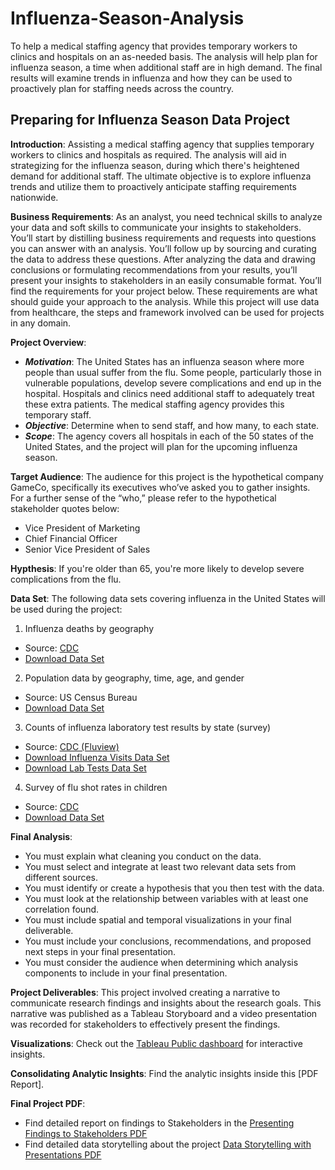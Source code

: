 # Influenza-Season-Analysis
To help a medical staffing agency that provides temporary workers to clinics and hospitals on an as-needed basis. The analysis will help plan for influenza season, a time when additional staff are in high demand. The final results will examine trends in influenza and how they can be used to proactively plan for staffing needs across the country.
## Preparing for Influenza Season Data Project

**Introduction**: Assisting a medical staffing agency that supplies temporary workers to clinics and hospitals as required. The analysis will aid in strategizing for the influenza season, during which there's heightened demand for additional staff. The ultimate objective is to explore influenza trends and utilize them to proactively anticipate staffing requirements nationwide.

**Business Requirements**: As an analyst, you need technical skills to analyze your data and soft skills to communicate your insights to stakeholders. You’ll start by distilling business requirements and requests into questions you can answer with an analysis. You’ll follow up by sourcing and curating the data to address these questions. After analyzing the data and drawing conclusions or formulating recommendations from your results, you’ll present your insights to stakeholders in an easily consumable format. You’ll find the requirements for your project below. These requirements are what should guide your approach to the analysis. While this project will use data from healthcare, the steps and framework involved can be used for projects in any domain.
  
**Project Overview**: 
- ***Motivation***: The United States has an influenza season where more people than usual suffer from the flu. Some people, particularly those in vulnerable populations, develop severe complications and end up in the hospital. Hospitals and clinics need additional staff to adequately treat these extra patients. The medical staffing agency provides this temporary staff.
- ***Objective***: Determine when to send staff, and how many, to each state.
- ***Scope***: The agency covers all hospitals in each of the 50 states of the United States, and the project will plan for the upcoming influenza season.

**Target Audience**: The audience for this project is the hypothetical company GameCo, specifically its executives who’ve asked you to gather insights. For a further sense of the “who,” please refer to the hypothetical stakeholder quotes below:
- Vice President of Marketing
- Chief Financial Officer
- Senior Vice President of Sales

**Hypthesis**: If you're older than 65, you're more likely to develop severe complications from the flu.
  
**Data Set**: The following data sets covering influenza in the United States will be used during the project:
1. Influenza deaths by geography
  - Source: [CDC](https://wonder.cdc.gov/ucd-icd10.html)
  - [Download Data Set](https://coach-courses-us.s3.amazonaws.com/public/courses/da_program/CDC_Influenza_Deaths_edited.xlsx)
2. Population data by geography, time, age, and gender
  - Source: US Census Bureau
  - [Download Data Set](https://coach-courses-us.s3.amazonaws.com/public/courses/data-immersion/A1-A2_Influenza_Project/Census_Population_transformed_202101.csv)
3. Counts of influenza laboratory test results by state (survey)
  - Source: [CDC (Fluview)](https://gis.cdc.gov/grasp/fluview/fluportaldashboard.html)
  - [Download Influenza Visits Data Set](https://images.careerfoundry.com/public/courses/data-immersion/A1-A2_Influenza_Project/CDC_Influenza_Visits.xlsx)
  - [Download Lab Tests Data Set](https://view.officeapps.live.com/op/view.aspx?src=https%3A%2F%2Fimages.careerfoundry.com%2Fpublic%2Fcourses%2Fdata-immersion%2FA1-A2_Influenza_Project%2FCDC_Lab_Tests.xlsx&wdOrigin=BROWSELINK)
4. Survey of flu shot rates in children
  - Source: [CDC](https://www.cdc.gov/vaccines/imz-managers/nis/about.html)
  - [Download Data Set](https://view.officeapps.live.com/op/view.aspx?src=https%3A%2F%2Fimages.careerfoundry.com%2Fpublic%2Fcourses%2Fdata-immersion%2FA1-A2_Influenza_Project%2FNIS_Flu_Shot_Survey_reduced.xlsx&wdOrigin=BROWSELINK)

**Final Analysis**: 
- You must explain what cleaning you conduct on the data.
- You must select and integrate at least two relevant data sets from different sources.
- You must identify or create a hypothesis that you then test with the data.
- You must look at the relationship between variables with at least one correlation found.
- You must include spatial and temporal visualizations in your final deliverable.
- You must include your conclusions, recommendations, and proposed next steps in your final presentation.
- You must consider the audience when determining which analysis components to include in your final presentation.
  
**Project Deliverables**: This project involved creating a narrative to communicate research findings and insights about the research goals. This narrative was published as a Tableau Storyboard and a video presentation was recorded for stakeholders to effectively present the findings.

**Visualizations**: Check out the [Tableau Public dashboard](https://endalkachew-tedla.github.io/Endalkachew-Tedla-Portfolio/projects/Influenza/tableau.html) for interactive insights. 

**Consolidating Analytic Insights**: Find the analytic insights inside this [PDF Report].

**Final Project PDF**: 
- Find detailed report on findings to Stakeholders in the [Presenting Findings to Stakeholders PDF](https://github.com/Endalkachew-Tedla/Influenza-Season-Analysis/blob/main/Task%202.10%20-%20Presenting%20Findings%20to%20Stakeholders.pdf)
- Find detailed data storytelling about the project [Data Storytelling with Presentations PDF](https://github.com/Endalkachew-Tedla/Influenza-Season-Analysis/blob/main/Task%202.9%20-%20Data%20Storytelling%20with%20Presentations.pdf)

